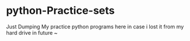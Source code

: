 # python-Practice-sets

Just Dumping My practice python programs here in case i lost it from my hard drive in future ~
